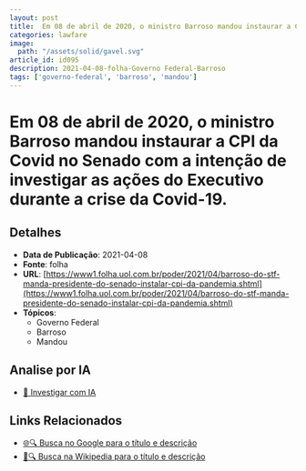 ```yaml
---
layout: post
title:  Em 08 de abril de 2020, o ministro Barroso mandou instaurar a CPI da Covid no Senado com a intenção de investigar as ações do Executivo durante a crise da Covid-19.
categories: lawfare
image: 
  path: "/assets/solid/gavel.svg"
article_id: id095
description: 2021-04-08-folha-Governo Federal-Barroso
tags: ['governo-federal', 'barroso', 'mandou']
---
```


# Em 08 de abril de 2020, o ministro Barroso mandou instaurar a CPI da Covid no Senado com a intenção de investigar as ações do Executivo durante a crise da Covid-19.

## Detalhes
- **Data de Publicação**: 2021-04-08
- **Fonte**: folha
- **URL**: [https://www1.folha.uol.com.br/poder/2021/04/barroso-do-stf-manda-presidente-do-senado-instalar-cpi-da-pandemia.shtml](https://www1.folha.uol.com.br/poder/2021/04/barroso-do-stf-manda-presidente-do-senado-instalar-cpi-da-pandemia.shtml)
- **Tópicos**:
  - Governo Federal
  - Barroso
  - Mandou

## Analise por IA
- [🤖 Investigar com IA](https://www.perplexity.ai/search?q=%22not%C3%ADcia%20artigo%20Brasil%22%20Em%2008%20de%20abril%20de%202020%2C%20o%20ministro%20Barroso%20mandou%20instaurar%20a%20CPI%20da%20Covid%20no%20Senado%20com%20a%20inten%C3%A7%C3%A3o%20de%20investigar%20as%20a%C3%A7%C3%B5es%20do%20Executivo%20durante%20a%20crise%20da%20Covid-19.%20folha%202021-04-08)

## Links Relacionados
- [🌐🔍 Busca no Google para o título e descrição](https://www.google.com/search?q=%22not%C3%ADcia%20artigo%20Brasil%22%20Em%2008%20de%20abril%20de%202020%2C%20o%20ministro%20Barroso%20mandou%20instaurar%20a%20CPI%20da%20Covid%20no%20Senado%20com%20a%20inten%C3%A7%C3%A3o%20de%20investigar%20as%20a%C3%A7%C3%B5es%20do%20Executivo%20durante%20a%20crise%20da%20Covid-19.%20folha%202021-04-08)
- [📖🔍 Busca na Wikipedia para o título e descrição](https://pt.wikipedia.org/w/index.php?search=%22not%C3%ADcia%20artigo%20Brasil%22%20Em%2008%20de%20abril%20de%202020%2C%20o%20ministro%20Barroso%20mandou%20instaurar%20a%20CPI%20da%20Covid%20no%20Senado%20com%20a%20inten%C3%A7%C3%A3o%20de%20investigar%20as%20a%C3%A7%C3%B5es%20do%20Executivo%20durante%20a%20crise%20da%20Covid-19.%20folha%202021-04-08)

